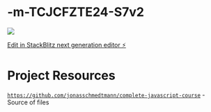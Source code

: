 # -m-TCJCFZTE24-S7v2

![](https://github.com/m0x0m0x/m-TCJCFZTE24-S7/raw/main/asg.gif)

[Edit in StackBlitz next generation editor ⚡️](https://stackblitz.com/~/github.com/m0x0m0x/-m-TCJCFZTE24-S7v2)

# Project Resources

[`https://github.com/jonasschmedtmann/complete-javascript-course`](https://github.com/jonasschmedtmann/complete-javascript-course) - Source of files
